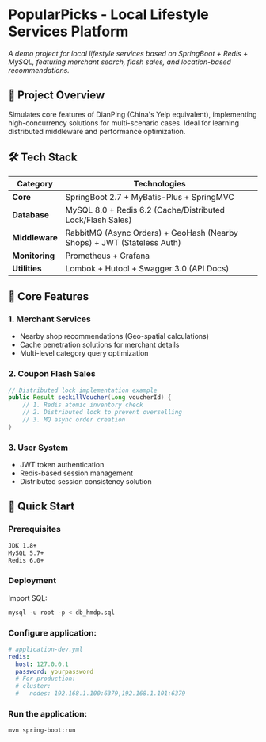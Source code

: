 # PopularPicks - Local Lifestyle Services Platform  

*A demo project for local lifestyle services based on SpringBoot + Redis + MySQL, featuring merchant search, flash sales, and location-based recommendations.*

## 📌 Project Overview  
Simulates core features of DianPing (China's Yelp equivalent), implementing high-concurrency solutions for multi-scenario cases. Ideal for learning distributed middleware and performance optimization.

## 🛠️ Tech Stack  
| Category       | Technologies                                                                 |
|----------------|-----------------------------------------------------------------------------|
| **Core**       | SpringBoot 2.7 + MyBatis-Plus + SpringMVC                                   |
| **Database**   | MySQL 8.0 + Redis 6.2 (Cache/Distributed Lock/Flash Sales)                  |
| **Middleware** | RabbitMQ (Async Orders) + GeoHash (Nearby Shops) + JWT (Stateless Auth)     |
| **Monitoring** | Prometheus + Grafana                                                        |
| **Utilities**  | Lombok + Hutool + Swagger 3.0 (API Docs)                                    |

## 🌟 Core Features  
### 1. Merchant Services  
- Nearby shop recommendations (Geo-spatial calculations)  
- Cache penetration solutions for merchant details  
- Multi-level category query optimization  

### 2. Coupon Flash Sales  
```java
// Distributed lock implementation example
public Result seckillVoucher(Long voucherId) {
    // 1. Redis atomic inventory check
    // 2. Distributed lock to prevent overselling
    // 3. MQ async order creation
}
```

### 3. User System  
- JWT token authentication
- Redis-based session management
- Distributed session consistency solution

## 🚀 Quick Start

### Prerequisites
```bash
JDK 1.8+
MySQL 5.7+
Redis 6.0+
```

### Deployment
Import SQL:

```sql
mysql -u root -p < db_hmdp.sql
```
### Configure application:

```yaml
# application-dev.yml
redis:
  host: 127.0.0.1
  password: yourpassword
  # For production:
  # cluster:
  #   nodes: 192.168.1.100:6379,192.168.1.101:6379
```
### Run the application:

```bash
mvn spring-boot:run
```




